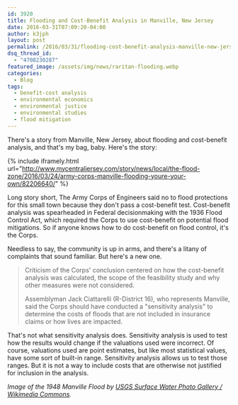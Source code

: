 ```yaml
---
id: 3920
title: Flooding and Cost-Benefit Analysis in Manville, New Jersey
date: 2016-03-31T07:09:20-04:00
author: k3jph
layout: post
permalink: /2016/03/31/flooding-cost-benefit-analysis-manville-new-jersey/
dsq_thread_id:
  - "4708230287"
featured_image: /assets/img/news/raritan-flooding.webp
categories:
  - Blog
tags:
  - benefit-cost analysis
  - environmental economics
  - environmental justice
  - environmental studies
  - flood mitigation
---
```

There's a story from Manville, New Jersey, about flooding and cost-benefit analysis, and that's my bag, baby.  Here's the story:

{% include iframely.html url="http://www.mycentraljersey.com/story/news/local/the-flood-zone/2016/03/24/army-corps-manville-flooding-youre-your-own/82206640/" %}

Long story short, The Army Corps of Engineers said no to flood protections for this small town because they don't pass a cost-benefit test.  Cost-benefit analysis was spearheaded in Federal decisionmaking with the 1936 Flood Control Act, which required the Corps to use cost-benefit on potential flood mitigations.  So if anyone knows how to do cost-benefit on flood control, it's the Corps.  

Needless to say, the community is up in arms, and there's a litany of complaints that sound familiar.  But here's a new one.

> Criticism of the Corps' conclusion centered on how the cost-benefit analysis was calculated, the scope of the feasibility study and why other measures were not considered.
>
> Assemblyman Jack Ciattarelli (R-District 16), who represents Manville, said the Corps should have conducted a "sensitivity analysis" to determine the costs of floods that are not included in insurance claims or how lives are impacted.

That's not what sensitivity analysis does.  Sensitivity analysis is used to test how the results would change if the valuations used were incorrect.  Of course, valuations used are point estimates, but like most statistical values, have some sort of built-in range.  Sensitivity analysis allows us to test those ranges.  But it is not a way to include costs that are otherwise not justified for inclusion in the analysis.

_Image of the 1948 Manville Flood by [USGS Surface Water Photo Gallery / Wikimedia Commons](https://en.wikipedia.org/wiki/File:RaritanRiver1948.PNG)._
